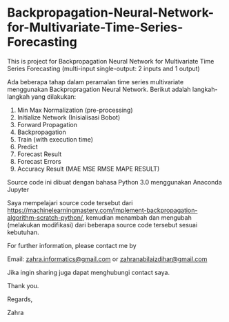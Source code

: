 # Backpropagation-Neural-Network-for-Multivariate-Time-Series-Forecasting
This is project for Backpropagation Neural Network for Multivariate Time Series Forecasting (multi-input single-output: 2 inputs and 1 output)

Ada beberapa tahap dalam peramalan time series multivariate menggunakan Backpropragation Neural Network. Berikut adalah langkah-langkah yang dilakukan:
1. Min Max Normalization (pre-processing)
2. Initialize Network (Inisialisasi Bobot)
3. Forward Propagation
4. Backpropagation
5. Train (with execution time)
6. Predict
7. Forecast Result
8. Forecast Errors
9. Accuracy Result (MAE MSE RMSE MAPE RESULT)

Source code ini dibuat dengan bahasa Python 3.0 menggunakan Anaconda Jupyter 


Saya mempelajari source code tersebut dari https://machinelearningmastery.com/implement-backpropagation-algorithm-scratch-python/, kemudian menambah dan mengubah (melakukan modifikasi) dari beberapa source code tersebut sesuai kebutuhan.

For further information, please contact me by 

Email: zahra.informatics@gmail.com or zahranabilaizdihar@gmail.com

Jika ingin sharing juga dapat menghubungi contact saya.

Thank you.

Regards,

Zahra
